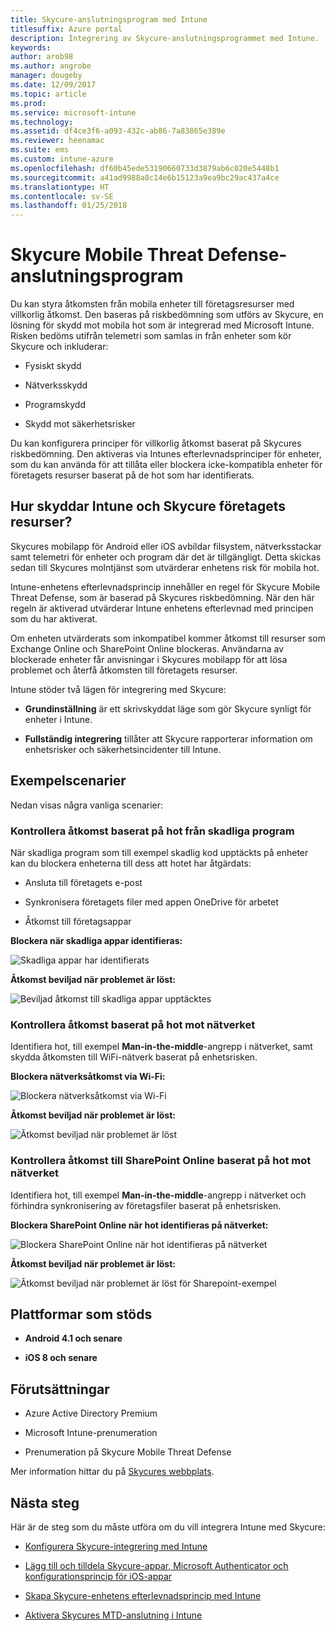 ```yaml
---
title: Skycure-anslutningsprogram med Intune
titlesuffix: Azure portal
description: Integrering av Skycure-anslutningsprogrammet med Intune.
keywords: 
author: arob98
ms.author: angrobe
manager: dougeby
ms.date: 12/09/2017
ms.topic: article
ms.prod: 
ms.service: microsoft-intune
ms.technology: 
ms.assetid: df4ce3f6-a093-432c-ab86-7a83865e389e
ms.reviewer: heenamac
ms.suite: ems
ms.custom: intune-azure
ms.openlocfilehash: df60b45ede53190660733d3879ab6c020e5448b1
ms.sourcegitcommit: a41ad9988a8c14e6b15123a9ea9bc29ac437a4ce
ms.translationtype: HT
ms.contentlocale: sv-SE
ms.lasthandoff: 01/25/2018
---
```

# <a name="skycure-mobile-threat-defense-connector"></a>Skycure Mobile Threat Defense-anslutningsprogram

Du kan styra åtkomsten från mobila enheter till företagsresurser med villkorlig åtkomst. Den baseras på riskbedömning som utförs av Skycure, en lösning för skydd mot mobila hot som är integrerad med Microsoft Intune. Risken bedöms utifrån telemetri som samlas in från enheter som kör Skycure och inkluderar:

-   Fysiskt skydd

-   Nätverksskydd

-   Programskydd

-   Skydd mot säkerhetsrisker

Du kan konfigurera principer för villkorlig åtkomst baserat på Skycures riskbedömning. Den aktiveras via Intunes efterlevnadsprinciper för enheter, som du kan använda för att tillåta eller blockera icke-kompatibla enheter för företagets resurser baserat på de hot som har identifierats.

## <a name="how-do-intune-and-skycure-help-protect-your-company-resources"></a>Hur skyddar Intune och Skycure företagets resurser?

Skycures mobilapp för Android eller iOS avbildar filsystem, nätverksstackar samt telemetri för enheter och program där det är tillgängligt. Detta skickas sedan till Skycures molntjänst som utvärderar enhetens risk för mobila hot.

Intune-enhetens efterlevnadsprincip innehåller en regel för Skycure Mobile Threat Defense, som är baserad på Skycures riskbedömning. När den här regeln är aktiverad utvärderar Intune enhetens efterlevnad med principen som du har aktiverat.

Om enheten utvärderats som inkompatibel kommer åtkomst till resurser som Exchange Online och SharePoint Online blockeras. Användarna av blockerade enheter får anvisningar i Skycures mobilapp för att lösa problemet och återfå åtkomsten till företagets resurser.

Intune stöder två lägen för integrering med Skycure:

-   **Grundinställning** är ett skrivskyddat läge som gör Skycure synligt för enheter i Intune.

-   **Fullständig integrering** tillåter att Skycure rapporterar information om enhetsrisker och säkerhetsincidenter till Intune.

## <a name="sample-scenarios"></a>Exempelscenarier

Nedan visas några vanliga scenarier:

### <a name="control-access-based-on-threats-from-malicious-apps"></a>Kontrollera åtkomst baserat på hot från skadliga program

När skadliga program som till exempel skadlig kod upptäckts på enheter kan du blockera enheterna till dess att hotet har åtgärdats:

-   Ansluta till företagets e-post

-   Synkronisera företagets filer med appen OneDrive för arbetet

-   Åtkomst till företagsappar

**Blockera när skadliga appar identifieras:**

![Skadliga appar har identifierats](./media/skycure-arch-1.png)

**Åtkomst beviljad när problemet är löst:**

![Beviljad åtkomst till skadliga appar upptäcktes](./media/skycure-arch-2.png)

### <a name="control-access-based-on-threat-to-network"></a>Kontrollera åtkomst baserat på hot mot nätverket

Identifiera hot, till exempel **Man-in-the-middle**-angrepp i nätverket, samt skydda åtkomsten till WiFi-nätverk baserat på enhetsrisken.

**Blockera nätverksåtkomst via Wi-Fi:**

![Blockera nätverksåtkomst via Wi-Fi](./media/skycure-arch-3.png)

**Åtkomst beviljad när problemet är löst:**

![Åtkomst beviljad när problemet är löst](./media/skycure-arch-4.png)

### <a name="control-access-to-sharepoint-online-based-on-threat-to-network"></a>Kontrollera åtkomst till SharePoint Online baserat på hot mot nätverket

Identifiera hot, till exempel **Man-in-the-middle**-angrepp i nätverket och förhindra synkronisering av företagsfiler baserat på enhetsrisken.

**Blockera SharePoint Online när hot identifieras på nätverket:**

![Blockera SharePoint Online när hot identifieras på nätverket](./media/skycure-arch-5.png)

**Åtkomst beviljad när problemet är löst:**

![Åtkomst beviljad när problemet är löst för Sharepoint-exempel](./media/skycure-arch-6.png)

## <a name="supported-platforms"></a>Plattformar som stöds

-   **Android 4.1 och senare**

-   **iOS 8 och senare**

## <a name="pre-requisites"></a>Förutsättningar

-   Azure Active Directory Premium

-   Microsoft Intune-prenumeration

-   Prenumeration på Skycure Mobile Threat Defense

Mer information hittar du på [Skycures webbplats](https://www.skycure.com/skycure-microsoft-integration/).

## <a name="next-steps"></a>Nästa steg

Här är de steg som du måste utföra om du vill integrera Intune med Skycure:

- [Konfigurera Skycure-integrering med Intune](skycure-mtd-connector-integration.md)

- [Lägg till och tilldela Skycure-appar, Microsoft Authenticator och konfigurationsprincip för iOS-appar](mtd-apps-ios-app-configuration-policy-add-assign.md)

- [Skapa Skycure-enhetens efterlevnadsprincip med Intune](mtd-device-compliance-policy-create.md)

- [Aktivera Skycures MTD-anslutning i Intune](mtd-connector-enable.md)
